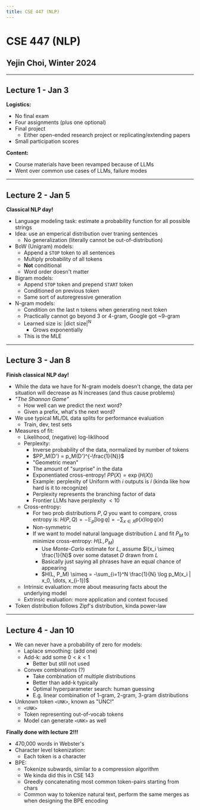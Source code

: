 ```yaml
---
title: CSE 447 (NLP)
---
```


# CSE 447 (NLP)

## Yejin Choi, Winter 2024

---

## Lecture 1 - Jan 3

**Logistics:**

- No final exam
- Four assignments (plus one optional)
- Final project
    - Either open-ended research project or replicating/extending papers
- Small participation scores

**Content:**

- Course materials have been revamped because of LLMs
- Went over common use cases of LLMs, failure modes

---

## Lecture 2 - Jan 5

**Classical NLP day!**

- Language modeling task: estimate a probability function for all possible
  strings
- Idea: use an emperical distribution over traning sentences
    - No generalization (literally cannot be out-of-distribution)
- BoW (Unigram) models:
    - Append a `STOP` token to all sentences
    - Multiply probability of all tokens
    - **Not** conditional
    - Word order doesn't matter
- Bigram models:
    - Append `STOP` token and prepend `START` token
    - Conditioned on previous token
    - Same sort of autoregressive generation
- N-gram models:
    - Condition on the last n tokens when generating next token
    - Practically cannot go beyond 3 or 4-gram, Google got ~9-gram
    - Learned size is: $|\text{dict size}|^N$
        - Grows exponentially
    - This is the MLE

---

## Lecture 3 - Jan 8

**Finish classical NLP day!**

- While the data we have for N-gram models doesn't change, the data per
  situation will decrease as N increases (and thus cause problems)
- *"The Shannon Game"*
    - How well can we predict the next word?
    - Given a prefix, what's the next word?
- We use typical ML/DL data splits for performance evaluation
    - Train, dev, test sets
- Measures of fit:
    - Likelihood, (negative) log-liklihood
    - Perplexity:
        - Inverse probability of the data, normalized by number of tokens
        - $PP_M(D') = p_M(D')^{-\frac{1}{N}}$
        - "Geometric mean"
        - The amount of "surprise" in the data
        - Exponentiated cross-entropy! $PP(X) = \exp(H(X))$
        - Example: perplexity of Uniform with $i$ outputs is $i$ (kinda like how
          hard is it to recognize)
        - Perplexity represents the branching factor of data
        - Frontier LLMs have perplexity $<10$
    - Cross-entropy:
        - For two prob distributions $P, Q$ you want to compare, cross entropy
          is: $H(P, Q) = -\mathbb{E}_p[\log q] = - \sum_{x \in X} p(x) \log
          q(x)$
        - Non-symmetric
        - If we want to model natural language distribution $L$ and fit $P_M$ to
          minimize cross-entropy: $H(L, P_M)$
            - Use *Monte-Carlo* estimate for $L$, assume $l(x_i \simeq
              \frac{1}{N}$ over some dataset $D$ drawn from $L$
            - Basically just saying all phrases have an equal chance of
              appearing
            - $H(L, P_M) \simeq = -\sum_{i=1}^N \frac{1}{N} \log p_M(x_i | x_0,
              \dots, x_{i-1})$
    - Intrinsic evaluation: more about measuring facts about the underlying
      model
    - Extrinsic evaluation: more application and context focused
- Token distribution follows Zipf's distribution, kinda power-law

---

## Lecture 4 - Jan 10

- We can never have a probability of zero for models:
    - Laplace smoothing: (add one)
    - Add-k: add some $0 < k < 1$
        - Better but still not used
    - Convex combinations (?)
        - Take combination of multiple distributions
        - Better than add-k typically
        - Optimal hyperparameter search: human guessing
        - E.g. linear combination of 1-gram, 2-gram, 3-gram distributions
- Unknown token `<UNK>`, known as "UNC!"
    - `<UNK>`
    - Token representing out-of-vocab tokens
    - Model can generate `<UNK>` as well

**Finally done with lecture 2!!!**

- 470,000 words in Webster's
- Character level tokenization:
    - Each token is a character
- BPE:
    - Tokenize subwards, similar to a compression algorithm
    - We kinda did this in CSE 143
    - Greedly concatenating most common token-pairs starting from chars
    - Common way to tokenize natural text, perform the same merges as when
      designing the BPE encoding
